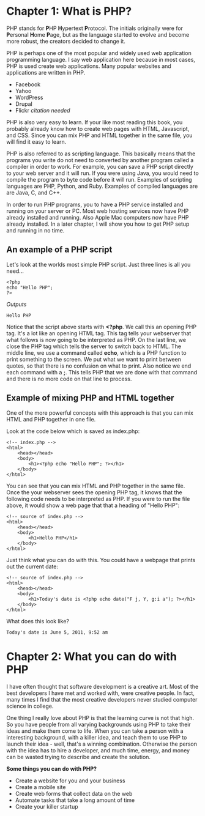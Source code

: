 # Chapter 1: What is PHP?
PHP stands for **P**HP **H**ypertext **P**rotocol. The initials originally were for **P**ersonal **H**ome **P**age, but as the language started to evolve and become more robust, the creators decided to change it.

PHP is perhaps one of the most popular and widely used web application programming language. I say web application here because in most cases, PHP is used create web applications. Many popular websites and applications are written in PHP.

- Facebook
- Yahoo
- WordPress
- Drupal
- Flickr *citation needed*

PHP is also very easy to learn. If your like most reading this book, you probably already know how to create web pages with HTML, Javascript, and CSS. Since you can mix PHP and HTML together in the same file, you will find it easy to learn.

PHP is also referred to as scripting language. This basically means that the programs you write do not need to converted by another program called a compiler in order to work. For example, you can save a PHP script directly to your web server and it will run. If you were using Java, you would need to compile the program to byte code before it will run. Examples of scripting languages are PHP, Python, and Ruby. Examples of compiled languages are are Java, C, and C++.

In order to run PHP programs, you to have a PHP service installed and running on your server or PC. Most web hosting services now have PHP already installed and running. Also Apple Mac computers now have PHP already installed. In a later chapter, I will show you how to get PHP setup and running in no time.

## An example of a PHP script
Let's look at the worlds most simple PHP script. Just three lines is all you need...

	<?php
	echo "Hello PHP";
	?>

*Outputs*

	Hello PHP

Notice that the script above starts with **<?php**. We call this an opening PHP tag. It's a lot like an opening HTML tag. This tag tells your webserver that what follows is now going to be interpreted as PHP. On the last line, we close the PHP tag which tells the server to switch back to HTML. The middle line, we use a command called **echo**, which is a PHP function to print something to the screen. We put what we want to print between quotes, so that there is no confusion on what to print. Also notice we end each command with a **;**. This tells PHP that we are done with that command and there is no more code on that line to process.

## Example of mixing PHP and HTML together
One of the more powerful concepts with this approach is that you can mix HTML and PHP together in one file.

Look at the code below which is saved as index.php:

	<!-- index.php -->
	<html>
		<head></head>
		<body>
			<h1><?php echo "Hello PHP"; ?></h1>
		</body>
	</html>

You can see that you can mix HTML and PHP together in the same file. Once the your webserver sees the opening PHP tag, it knows that the following code needs to be interpreted as PHP. If you were to run the file above, it would show a web page that that a heading of "Hello PHP":

	<!-- source of index.php -->
	<html>
		<head></head>
		<body>
			<h1>Hello PHP</h1>
		</body>
	</html>

Just think what you can do with this. You could have a webpage that prints out the current date:

	<!-- source of index.php -->
	<html>
		<head></head>
		<body>
			<h1>Today's date is <?php echo date("F j, Y, g:i a"); ?></h1>
		</body>
	</html>

What does this look like?

	Today's date is June 5, 2011, 9:52 am 

# Chapter 2: What you can do with PHP
I have often thought that software development is a creative art. Most of the best developers I have met and worked with, were creative people. In fact, many times I find that the most creative developers never studied computer science in college.

One thing I really love about PHP is that the learning curve is not that high. So you have people from all varying backgrounds using PHP to take their ideas and make them come to life. When you can take a person with a interesting background, with a killer idea, and teach them to use PHP to launch their idea - well, that's a winning combination. Otherwise the person with the idea has to hire a developer, and much time, energy, and money can be wasted trying to describe and create the solution.

**Some things you can do with PHP?**

- Create a website for you and your business
- Create a mobile site
- Create web forms that collect data on the web
- Automate tasks that take a long amount of time
- Create your killer startup 